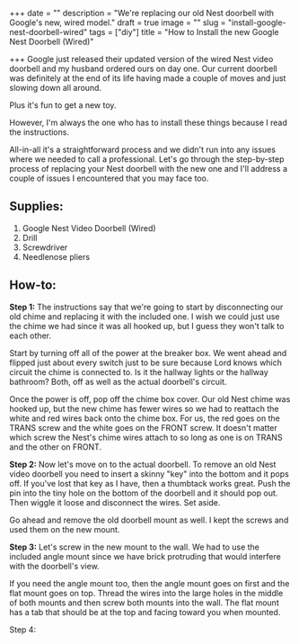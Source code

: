+++
date = ""
description = "We're replacing our old Nest doorbell with Google's new, wired model."
draft = true
image = ""
slug = "install-google-nest-doorbell-wired"
tags = ["diy"]
title = "How to Install the new Google Nest Doorbell (Wired)"

+++
Google just released their updated version of the wired Nest video doorbell and my husband ordered ours on day one. Our current doorbell was definitely at the end of its life having made a couple of moves and just slowing down all around.

Plus it's fun to get a new toy.

However, I'm always the one who has to install these things because I read the instructions.

All-in-all it's a straightforward process and we didn't run into any issues where we needed to call a professional. Let's go through the step-by-step process of replacing your Nest doorbell with the new one and I'll address a couple of issues I encountered that you may face too.

## Supplies:

1. Google Nest Video Doorbell (Wired)
2. Drill
3. Screwdriver
4. Needlenose pliers

## How-to:

**Step 1:** The instructions say that we're going to start by disconnecting our old chime and replacing it with the included one. I wish we could just use the chime we had since it was all hooked up, but I guess they won't talk to each other.

Start by turning off all of the power at the breaker box. We went ahead and flipped just about every switch just to be sure because Lord knows which circuit the chime is connected to. Is it the hallway lights or the hallway bathroom? Both, off as well as the actual doorbell's circuit.

Once the power is off, pop off the chime box cover. Our old Nest chime was hooked up, but the new chime has fewer wires so we had to reattach the white and red wires back onto the chime box. For us, the red goes on the TRANS screw and the white goes on the FRONT screw. It doesn't matter which screw the Nest's chime wires attach to so long as one is on TRANS and the other on FRONT.

**Step 2:** Now let's move on to the actual doorbell. To remove an old Nest video doorbell you need to insert a skinny "key" into the bottom and it pops off. If you've lost that key as I have, then a thumbtack works great. Push the pin into the tiny hole on the bottom of the doorbell and it should pop out. Then wiggle it loose and disconnect the wires. Set aside.

Go ahead and remove the old doorbell mount as well. I kept the screws and used them on the new mount.

**Step 3:** Let's screw in the new mount to the wall. We had to use the included angle mount since we have brick protruding that would interfere with the doorbell's view.

If you need the angle mount too, then the angle mount goes on first and the flat mount goes on top. Thread the wires into the large holes in the middle of both mounts and then screw both mounts into the wall. The flat mount has a tab that should be at the top and facing toward you when mounted.

Step 4: